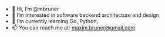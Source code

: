 - 👋 Hi, I’m @mbruner
- 👀 I’m interested in software backend architecture and design
- 🌱 I’m currently learning Go, Python, 
- 📫 You can reach me at: maxim.bruner@gmail.com
